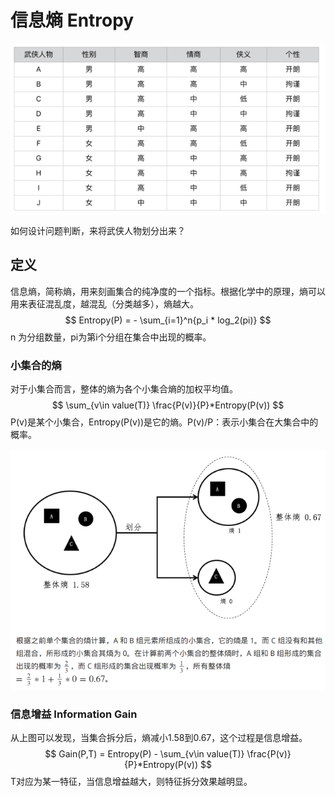 # 信息熵 Entropy

![1550758227348](assets/1550758227348.png)

如何设计问题判断，来将武侠人物划分出来？

## 定义

信息熵，简称熵，用来刻画集合的纯净度的一个指标。根据化学中的原理，熵可以用来表征混乱度，越混乱（分类越多），熵越大。
$$
Entropy(P) = - \sum_{i=1}^n{p_i * log_2(pi)}
$$
n 为分组数量，pi为第i个分组在集合中出现的概率。

### 小集合的熵

对于小集合而言，整体的熵为各个小集合熵的加权平均值。
$$
\sum_{v\in value(T)} \frac{P(v)}{P}*Entropy(P(v))
$$
P(v)是某个小集合，Entropy(P(v))是它的熵。P(v)/P：表示小集合在大集合中的概率。

![1550758836772](assets/1550758836772.png)

### 信息增益 Information Gain

从上图可以发现，当集合拆分后，熵减小1.58到0.67，这个过程是信息增益。
$$
Gain(P,T) = Entropy(P) - \sum_{v\in value(T)} \frac{P(v)}{P}*Entropy(P(v))
$$
T对应为某一特征，当信息增益越大，则特征拆分效果越明显。

